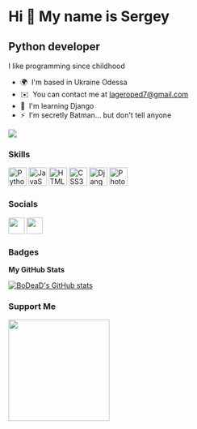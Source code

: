 Hi 👋 My name is Sergey
=======================  
Python developer
----------------
I like programming since childhood
* 🌍  I'm based in Ukraine Odessa
* ✉️  You can contact me at [lageroped7@gmail.com](mailto:lageroped7@gmail.com)
* 🧠  I'm learning Django
* ⚡  I'm secretly Batman... but don't tell anyone

<a href="https://www.github.com/BoDeaD" target="_blank" rel="noreferrer"><img src="https://img.shields.io/github/followers/BoDeaD?logo=github&style=for-the-badge&color=0891b2&labelColor=1c1917" /></a>
### Skills  

<p align="left"> <a href="https://www.python.org/" target="_blank" rel="noreferrer"><img src="https://raw.githubusercontent.com/danielcranney/readme-generator/main/public/icons/skills/python-colored.svg" width="36" height="36" alt="Python" /></a> <a href="https://developer.mozilla.org/en-US/docs/Web/JavaScript" target="_blank" rel="noreferrer"><img src="https://raw.githubusercontent.com/danielcranney/readme-generator/main/public/icons/skills/javascript-colored.svg" width="36" height="36" alt="JavaScript" /></a> <a href="https://developer.mozilla.org/en-US/docs/Glossary/HTML5" target="_blank" rel="noreferrer"><img src="https://raw.githubusercontent.com/danielcranney/readme-generator/main/public/icons/skills/html5-colored.svg" width="36" height="36" alt="HTML5" /></a> <a href="https://www.w3.org/TR/CSS/#css" target="_blank" rel="noreferrer"><img src="https://raw.githubusercontent.com/danielcranney/readme-generator/main/public/icons/skills/css3-colored.svg" width="36" height="36" alt="CSS3" /></a> <a href="https://www.djangoproject.com/" target="_blank" rel="noreferrer"><img src="https://raw.githubusercontent.com/danielcranney/readme-generator/main/public/icons/skills/django-colored-dark.svg" width="36" height="36" alt="Django" /></a> <a href="https://www.adobe.com/uk/products/photoshop.html" target="_blank" rel="noreferrer"><img src="https://raw.githubusercontent.com/danielcranney/readme-generator/main/public/icons/skills/photoshop-colored-dark.svg" width="36" height="36" alt="Photoshop" /></a> </p> 

 ### Socials 
 
 <p align="left"> <a href="https://discord.com/users/♡𝔅𝔬𝔇𝔢𝔞𝔇♡#7595" target="_blank" rel="noreferrer"><img src="https://raw.githubusercontent.com/danielcranney/readme-generator/main/public/icons/socials/discord.svg" width="32" height="32" /></a> <a href="https://www.github.com/BoDeaD" target="_blank" rel="noreferrer"><img src="https://raw.githubusercontent.com/danielcranney/readme-generator/main/public/icons/socials/github-dark.svg" width="32" height="32" /></a></p>
 
### Badges

<b>My GitHub Stats</b>

<a href="http://www.github.com/BoDeaD"><img src="https://github-readme-stats.vercel.app/api?username=BoDeaD&show_icons=true&hide=&count_private=true&title_color=0891b2&text_color=ffffff&icon_color=0891b2&bg_color=1c1917&hide_border=true&show_icons=true" alt="BoDeaD's GitHub stats" /></a>
### Support Me

<a href="https://www.buymeacoffee.com/bodead"><img src="https://cdn.buymeacoffee.com/buttons/v2/default-yellow.png" width="200" /></a>
